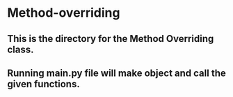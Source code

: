 # Method-overriding
## This is the directory for the Method Overriding class.
## Running main.py file will make object and call the given functions.
